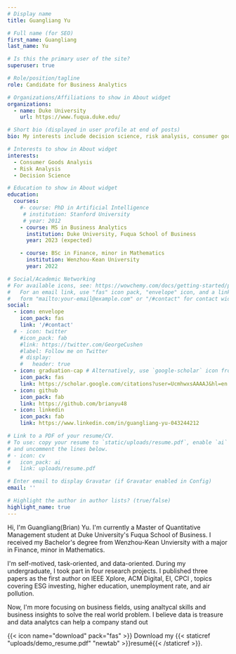 ```yaml
---
# Display name
title: Guangliang Yu

# Full name (for SEO)
first_name: Guangliang
last_name: Yu

# Is this the primary user of the site?
superuser: true

# Role/position/tagline
role: Candidate for Business Analytics

# Organizations/Affiliations to show in About widget
organizations:
  - name: Duke University 
    url: https://www.fuqua.duke.edu/  

# Short bio (displayed in user profile at end of posts)
bio: My interests include decision science, risk analysis, consumer goods analysis 

# Interests to show in About widget
interests:
  - Consumer Goods Analysis
  - Risk Analysis
  - Decision Science

# Education to show in About widget
education:
  courses:
    #- course: PhD in Artificial Intelligence
     # institution: Stanford University
     # year: 2012
    - course: MS in Business Analytics
      institution: Duke University, Fuqua School of Business
      year: 2023 (expected) 

    - course: BSc in Finance, minor in Mathematics
      institution: Wenzhou-Kean University
      year: 2022

# Social/Academic Networking
# For available icons, see: https://wowchemy.com/docs/getting-started/page-builder/#icons
#   For an email link, use "fas" icon pack, "envelope" icon, and a link in the
#   form "mailto:your-email@example.com" or "/#contact" for contact widget.
social:
  - icon: envelope
    icon_pack: fas
    link: '/#contact'
  # - icon: twitter
    #icon_pack: fab
    #link: https://twitter.com/GeorgeCushen
    #label: Follow me on Twitter
    # display:
    #   header: true
  - icon: graduation-cap # Alternatively, use `google-scholar` icon from `ai` icon pack
    icon_pack: fas
    link: https://scholar.google.com/citations?user=UcmhwxsAAAAJ&hl=en
  - icon: github
    icon_pack: fab
    link: https://github.com/brianyu48
  - icon: linkedin
    icon_pack: fab
    link: https://www.linkedin.com/in/guangliang-yu-043244212

# Link to a PDF of your resume/CV.
# To use: copy your resume to `static/uploads/resume.pdf`, enable `ai` icons in `params.yaml`,
# and uncomment the lines below.
# - icon: cv
#   icon_pack: ai
#   link: uploads/resume.pdf

# Enter email to display Gravatar (if Gravatar enabled in Config)
email: ''

# Highlight the author in author lists? (true/false)
highlight_name: true
---
```


Hi, I'm Guangliang(Brian) Yu. I'm currently a Master of Quantitative Management student at Duke University's Fuqua School of Business. I received my Bachelor's degree from Wenzhou-Kean Unviersity with a major in Finance, minor in Mathematics.

I'm self-motived, task-oriented, and data-oriented. During my undergraduate, I took part in four research projects. I published three papers as the first author on IEEE Xplore, ACM Digital, EI, CPCI , topics covering ESG investing, higher education, unemployment rate, and air pollution. 

Now, I'm more focusing on business fields, using analtycal skills and business insights to solve the real world problem. I believe data is treasure and data analytcs can help a company stand out

{{< icon name="download" pack="fas" >}} Download my {{< staticref "uploads/demo_resume.pdf" "newtab" >}}resumé{{< /staticref >}}.
